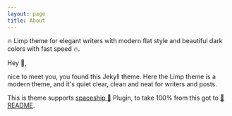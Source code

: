 ```yaml
---
layout: page
title: About
---
```


:fire: Limp theme for elegant writers with modern flat style and beautiful dark colors with fast speed :fire:.

Hey :wave:,

nice to meet you, you found this Jekyll theme. Here the Limp theme is a modern theme, and it's quiet clear, clean and neat for writers and posts.

This is theme supports [spaceship :rocket:](https://github.com/jeffreytse/jekyll-spaceship/blob/master/README.md) Plugin, to take 100% from this got to [:rocket: README](https://github.com/jeffreytse/jekyll-spaceship/blob/master/README.md).
